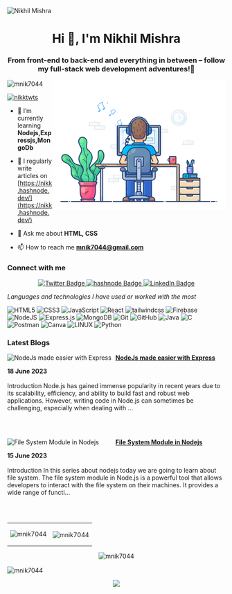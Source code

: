 ![Nikhil Mishra](https://github.com/utkarshkrishna2004/mnik7044/blob/main/nikhil-header.png)

<h1 align="center">Hi 👋, I'm Nikhil Mishra</h1>
<h3 align="center">From front-end to back-end and everything in between – follow my full-stack web development adventures!🚀</h3>
<img align="right" alt="CODE" width="400" src="https://github.com/mnik7044/mnik7044/blob/main/68747470733a2f2f7468756d62732e6766796361742e636f6d2f4576696c4e657874446576696c666973682d736d616c6c2e676966.gif">

<p align="left"> <img src="https://komarev.com/ghpvc/?username=mnik7044&label=Profile%20views&color=0e75b6&style=flat" alt="mnik7044" /> </p>

<p align="left"> <a href="https://twitter.com/nikktwts" target="blank"><img src="https://img.shields.io/twitter/follow/nikktwts?logo=twitter&style=for-the-badge" alt="nikktwts" /></a> </p>

- 🌱 I’m currently learning **Nodejs,Expressjs,MongoDb**

- 📝 I regularly write articles on [https://nikk.hashnode.dev/](https://nikk.hashnode.dev/)

- 💬 Ask me about **HTML, CSS**

- 📫 How to reach me **mnik7044@gmail.com**

<h3 align="left">Connect with me</h3>
<div id="badges" align = "center">
  
  <a href="https://twitter.com/nikktwts">
    <img src="https://img.shields.io/badge/Twitter-blue?style=for-the-badge&logo=twitter&logoColor=white" alt="Twitter Badge"/>
  </a>
  
  <a href="https://hashnode.com/@godnik/">
    <img src="https://img.shields.io/badge/hashnode-grey?style=for-the-badge&logo=hashnode&logoColor=royalblue" alt="hashnode Badge"/>
  </a>
 
 <a href="https://www.linkedin.com/in/nikhil-mishra-8a6710244/">
    <img src="https://img.shields.io/badge/LinkedIn-blue?style=for-the-badge&logo=linkedin&logoColor=white" alt="LinkedIn Badge"/>
  </a>
 
</div>


*Languages and technologies I have used or worked with the most* 

![HTML5](https://img.shields.io/badge/html5-%23E34F26.svg?style=for-the-badge&logo=html5&logoColor=white)
![CSS3](https://img.shields.io/badge/css3-%231572B6.svg?style=for-the-badge&logo=css3&logoColor=white)
![JavaScript](https://img.shields.io/badge/javascript-%23323330.svg?style=for-the-badge&logo=javascript&logoColor=%23F7DF1E)
![React](https://img.shields.io/badge/react-%2320232a.svg?style=for-the-badge&logo=react&logoColor=%2361DAFB)
![tailwindcss](https://img.shields.io/badge/tailwind_css-0A66C2?style=for-the-badge&logo=tailwindcss&logoColor=white)
![Firebase](https://img.shields.io/badge/Firebase-039BE5?style=for-the-badge&logo=Firebase&logoColor=white)
![NodeJS](https://img.shields.io/badge/node.js-6DA55F?style=for-the-badge&logo=node.js&logoColor=white)
![Express.js](https://img.shields.io/badge/express.js-%23404d59.svg?style=for-the-badge&logo=express&logoColor=%2361DAFB)
![MongoDB](https://img.shields.io/badge/MongoDB-%234ea94b.svg?style=for-the-badge&logo=mongodb&logoColor=white)
![Git](https://img.shields.io/badge/git-%23F05033.svg?style=for-the-badge&logo=git&logoColor=white)
![GitHub](https://img.shields.io/badge/github-%23121011.svg?style=for-the-badge&logo=github&logoColor=white)
![Java](https://img.shields.io/badge/java-%23ED8B00.svg?style=for-the-badge&logo=java&logoColor=white) 
![C](https://img.shields.io/badge/c-%2300599C.svg?style=for-the-badge&logo=c&logoColor=white)
![Postman](https://img.shields.io/badge/Postman-FF6C37?style=for-the-badge&logo=postman&logoColor=white) 
![Canva](https://img.shields.io/badge/Canva-%2300C4CC.svg?style=for-the-badge&logo=Canva&logoColor=white)
![LINUX](https://img.shields.io/badge/Linux-FCC624?style=for-the-badge&logo=linux&logoColor=black)
![Python](https://img.shields.io/badge/python-3670A0?style=for-the-badge&logo=python&logoColor=ffdd54)

<h3 align="left">Latest Blogs</h3>

<!-- HASHNODE_BLOG:START -->
<p align="left">
<a href="https://nikk.hashnode.dev//nodejs-made-easier-with-express" title="NodeJs made easier with Express"><img src="https://cdn.hashnode.com/res/hashnode/image/upload/v1686992747972/3c142923-7ee9-4dc7-94e1-bd6a78f137c1.png" alt="NodeJs made easier with Express" width="250px" align="left" /></a>
<a href="https://nikk.hashnode.dev//nodejs-made-easier-with-express" title="NodeJs made easier with Express"><strong>NodeJs made easier with Express</strong></a>
<div><strong>18 June 2023</strong></div>
<br/> Introduction
Node.js has gained immense popularity in recent years due to its scalability, efficiency, and ability to build fast and robust web applications. However, writing code in Node.js can sometimes be challenging, especially when dealing with ... </p> <br/> <br/>
<p align="left">
<a href="https://nikk.hashnode.dev//file-system-module-in-nodejs" title="File System Module in Nodejs"><img src="https://cdn.hashnode.com/res/hashnode/image/upload/v1686644684243/ac985370-9e8d-405e-ba02-9df4a7314e25.png" alt="File System Module in Nodejs" width="250px" align="left" /></a>
<a href="https://nikk.hashnode.dev//file-system-module-in-nodejs" title="File System Module in Nodejs"><strong>File System Module in Nodejs</strong></a>
<div><strong>15 June 2023</strong></div>
<br/> Introduction
In this series about nodejs today we are going to learn about file system. The file system module in Node.js is a powerful tool that allows developers to interact with the file system on their machines. It provides a wide range of functi... </p> <br/> <br/>
<!-- HASHNODE_BLOG:END -->



<table cellpadding="0">
  <tr style="padding: 0">
    <!-- GitHub Stats Card -->  
    <td valign="top"><p><img src="https://github-readme-stats.vercel.app/api?username=mnik7044&show_icons=true&theme=radical#gh-dark-mode-only" alt="mnik7044" /></p></td>
    <!-- GitHub Top Language Card -->
    <td valign="top"><p><img height = "200" align="center" src="https://github-readme-stats.vercel.app/api/top-langs/?username=mnik7044&layout=compact&theme=radical&custom_title=Languages" alt="mnik7044" /></p></td>
  </tr>
</table>

<p align="center">
 
<img src="https://github-readme-streak-stats.herokuapp.com/?user=mnik7044&&theme=dark&show_icons=true" alt="mnik7044" />
  
  <p> <img align="center" src="https://github-readme-activity-graph.cyclic.app/graph?username=mnik7044&bg_color=010109&color=eff1f6&line=06b290&point=fffafa&area=true&hide_border=true" alt = "mnik7044" /> </p>
<p align="center">
  <img src="https://capsule-render.vercel.app/api?type=waving&color=gradient&height=150&width=100%&section=footer"/>
</p>
